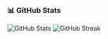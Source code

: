 ### 📊 GitHub Stats

<img src="https://github-readme-stats.vercel.app/api?username=flezv&show_icons=true&theme=tokyonight" alt="GitHub Stats" />

<img src="https://github-readme-streak-stats.herokuapp.com/?user=flezv&theme=tokyonight" alt="GitHub Streak" />

